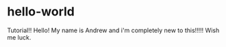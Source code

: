 # hello-world
Tutorial!!
Hello! My name is Andrew and i'm completely new to this!!!!! Wish me luck.

